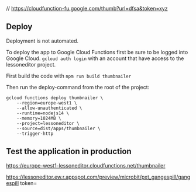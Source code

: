 // https://cloudfunction-fu.google.com/thumb?url=dfsa&token=xyz

## Deploy
Deployment is not automated.

To deploy the app to Google Cloud Functions first be sure to be logged into Google Cloud.
`gcloud auth login` with an account that have access to the lessoneditor project.

First build the code with `npm run build thumbnailer`

Then run the deploy-command from the root of the project:
```
gcloud functions deploy thumbnailer \
    --region=europe-west1 \
    --allow-unauthenticated \
    --runtime=nodejs14 \
    --memory=1024MB \
    --project=lessoneditor \
    --source=dist/apps/thumbnailer \
    --trigger-http
```

## Test the application in production

https://europe-west1-lessoneditor.cloudfunctions.net/thumbnailer

https://lessoneditor.ew.r.appspot.com/preview/microbit/pxt_gangespill/gangespill
token=
